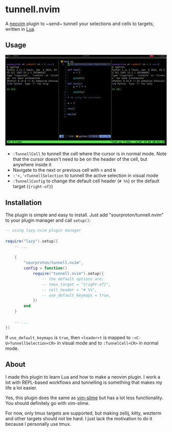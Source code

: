 # tunnell.nvim

A [neovim](https://neovim.io/) plugin to ~send~ tunnell your selections and cells to targets, written in [Lua](https://www.lua.org/).

## Usage

![tunnelldemo](demo/tunnelldemo.gif)

- `:TunnellCell` to tunnell the cell where the cursor is in normal mode. Note that the cursor doesn't need to be on the header of the cell, but anywhere inside it
- Navigate to the next or previous cell with `n` and `N`
- `:'<,'>TunnellSelection` to tunnell the active selection in visual mode
- `:TunnellConfig` to change the default cell header (`# %%`) or the default target (`{right-of}`)

## Installation

The plugin is simple and easy to install. Just add "sourproton/tunnell.nvim" to your plugin manager and call `setup()`:

```lua
-- using lazy.nvim plugin manager

require("lazy").setup({
    -- ...

    {
        "sourproton/tunnell.nvim",
        config = function()
            require("tunnell.nvim").setup({
                -- the default options are:
                -- tmux_target = "{right-of}",
                -- cell_header = "# %%",
                -- use_default_keymaps = true,
            })
        end
    }

    -- ...
})
```

If `use_default_keymaps` is `true`, then `<leader>t` is mapped to `:<C-U>TunnellSelection<CR>` in visual mode and to `:TunnelCell<CR>` in normal mode.

## About

I made this plugin to learn Lua and how to make a neovim plugin. I work a lot with REPL-based workflows and tunnelling is something that makes my life a lot easier.

Yes, this plugin does the same as [vim-slime](https://github.com/jpalardy/vim-slime) but has a lot less functionality. You should definitely go with vim-slime.

For now, only tmux targets are supported, but making zellij, kitty, wezterm and other targets should not be hard. I just lack the motivation to do it because I personally use tmux.
